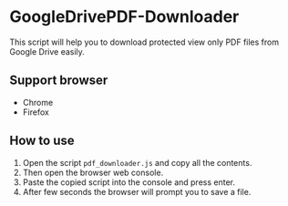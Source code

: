 # GoogleDrivePDF-Downloader

This script will help you to download protected view only PDF files from Google Drive easily.

## Support browser

- Chrome
- Firefox

## How to use

1. Open the script `pdf_downloader.js` and copy all the contents.
2. Then open the browser web console.
3. Paste the copied script into the console and press enter.
6. After few seconds the browser will prompt you to save a file.
